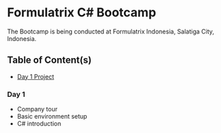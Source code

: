 # Formulatrix C# Bootcamp

The Bootcamp is being conducted at Formulatrix Indonesia, Salatiga City, Indonesia.

## Table of Content(s)
- [Day 1 Project](https://github.com/yudharisandy/Bootcamp-Formulatrix-C-/tree/main/Day%201)


### Day 1
- Company tour
- Basic environment setup
- C# introduction

